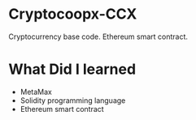 # Cryptocoopx-CCX
Cryptocurrency base code. Ethereum smart contract.


<h1>What Did I learned</h1>  
<ul>
    <li>MetaMax</li>
    <li>Solidity programming language</li>
    <li>Ethereum smart contract</li>
</ul>
